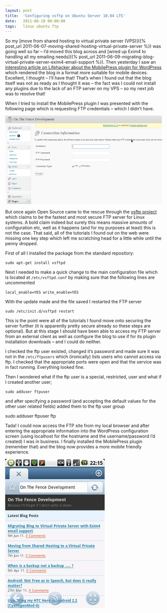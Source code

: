```yaml
---
layout: post
title:  'Configuring vsftp on Ubuntu Server 10.04 LTS'
date:   2011-06-10 00:00:00
tags:   linux ubuntu ftp
---
```

So my [move from shared hosting to virtual private server (VPS)]({% post_url 2011-06-07-moving-shared-hosting-virtual-private-server %}) was going well so far – I’d moved this blog across and  [wired up Exim4 to handling all my emailing needs]({% post_url 2011-06-09-migrating-blog-virtual-private-server-exim4-email-support %}). Then yesterday I saw an <a href='http://lifehacker.com/5809888/how-to-make-a-blog-or-site-into-a-mobile-app-without-programming-knowledge' target='_blank'>interesting article on Lifehacker about the MobilePress plugin for WordPress</a> which rendered the blog in a format more suitable for mobile devices. Excellent, I thought – I’ll have that! That’s when I found out that the blog itself was not as ready as I thought it was – the fact was I could not install any plugins due to the lack of an FTP server on my VPS – so my next job was to resolve that!
<!--more-->
When I tried to install the MobilePress plugin I was presented with the following page which is requesting FTP credentials – which I didn’t have.

![wordpress connection information screen](/assets/images/wordpress_install_plugin1.png)

But once again Open Source came to the rescue through the <a href='http://vsftpd.beasts.org/' target='_blank'>vsftp project</a> which claims to be the fastest and most secure FTP server for Linux systems. A bold claim indeed but surely this means massive amounts of configuration etc, well as it happens (and for my purposes at least) this is not the case. That said, all of the tutorials I found out on the web were missing one key step which left me scratching head for a little while until the penny dropped.

First of all I installed the package from the standard repository:

```
sudo apt-get install vsftpd
```

Next I needed to make a quick change to the main configuration file which is located at `/etc/vsftpd.conf` by making sure that the following lines are uncommented

```
local_enable=YES write_enable=YES
```

With the update made and the file saved I restarted the FTP server

```
sudo /etc/init.d/vsftpd restart
```

This is the point were all of the tutorials I found move onto securing the server further (it is apparently pretty secure already so these steps are optional). But at this stage I should have been able to access my FTP server from an external client as well as configure the blog to use if for its plugin installation downloads – and I could do neither.

I checked the ftp user existed, changed it’s password and made sure it was not in the `/etc/ftpusers` which (ironically) lists users who cannot access via ftp. I checked that the appropriate ports were open and that the service was in fact running. Everything looked fine.

Then I wondered what if the ftp user is a special, restricted, user and what if I created another user;

```
sudo adduser ftpuser
```

and after specifying a password (and accepting the default values for the other user related fields) added them to the ftp user group

sudo adduser ftpuser ftp

Tada! I could now access the FTP site from my local browser and after entering the appropriate information into the WordPress configuration screen (using localhost for the hostname and the username/password I’d created) I was in business. I finally installed the MobilePress plugin (remember that) and the blog now provides a more mobile friendly experience.

![mobile layout](/assets/images/mobile_layout.png)